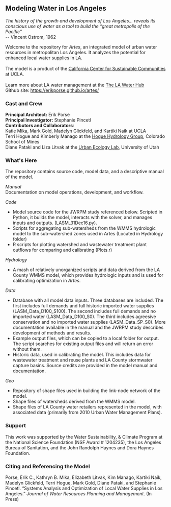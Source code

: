 ## Modeling Water in Los Angeles

_The history of the growth and development of Los Angeles... reveals its conscious use of water as a tool to build the “great metropolis of the Pacific”_ <br>-- Vincent Ostrom, 1962 

Welcome to the repository for <i>Artes</i>, an integrated model of urban water resources in metropolitan Los Angeles. It  analyzes the potential for enhanced local water supplies in LA.<br><br>
The model is a product of the [California Center for Sustainable Communities](https://www.ioes.ucla.edu/ccsc/) at UCLA. <br><br>
Learn more about LA water management at the [The LA Water Hub](http://waterhub.ucla.edu) <br>
Github site: https://erikporse.github.io/artes/<br>

### Cast and Crew
**Principal Architect:** Erik Porse <br>
**Principal Investigator:** Stephanie Pincetl <br>
**Contributors and Collaborators**: <br>
Katie Mika, Mark Gold, Madelyn Glickfeld, and Kartiki Naik at UCLA <br>
Terri Hogue and Kimberly Manago at the [Hogue Hydrology Group](http://inside.mines.edu/THOGUE-home), Colorado School of Mines <br>
Diane Pataki and Liza Litvak at the [Urban Ecology Lab](http://bioweb.biology.utah.edu/pataki/), University of Utah<br>

### What's Here
The repository contains source code, model data, and a descriptive manual of the model.

_Manual_<br>
Documentation on model operations, development, and workflow.

_Code_<br>
- Model source code for the JWRPM study referenced below. Scripted in Python, it builds the model, interacts with the solver, and manages inputs and outputs. (LASM_31Dec16.py). <br>
- Scripts for aggregating sub-watersheds from the WMMS hydrologic model to the sub-watershed zones used in Artes (Located in Hydrology folder)
- R scripts for plotting watershed and wastewater treatment plant outflows for comparing and calibrating (Plots.r)

_Hydrology_
- A mash of relatively unorganized scripts and data derived from the LA County WMMS model, which provides hydrologic inputs and is used for calibrating optimization in _Artes_.

_Data_
- Database with all model data inputs. Three databases are included. The first includes full demands and full historic imported water supplies (LASM_Data_D100_S100). The second includes full demands and no imported water (LASM_Data_D100_S0). The third includes agreesive conservation and no imported water supplies (LASM_Data_SP_S0). More documentation available in the manual and the JWRPM study describes development of methods and results. 
- Example output files, which can be copied to a local folder for output. The script searches for existing output files and will return an error without them. 
- Historic data, used in calibrating the model. This includes data for wastewater treatment and reuse plants and LA County stormwater capture basins. Source credits are provided in the model manual and documentation. 

_Geo_
- Repository of shape files used in building the link-node network of the model. 
- Shape files of watersheds derived from the WMMS model. 
- Shape files of LA County water retailers represented in the model, with associated data (primarily from 2010 Urban Water Management Plans).

### Support
This work was supported by the Water Sustainability, & Climate Program at the National Science Foundation (NSF Award # 1204235), the Los Angeles Bureau of Sanitation, and the John Randolph Haynes and Dora Haynes Foundation. 

### Citing and Referencing the Model
Porse, Erik C., Kathryn B. Mika, Elizabeth Litvak, Kim Manago, Kartiki Naik, Madelyn Glickfeld, Terri Hogue, Mark Gold, Diane Pataki, and Stephanie Pincetl. “Systems Analysis and Optimization of Local Water Supplies in Los Angeles.” _Journal of Water Resources Planning and Management_. (In Press)


